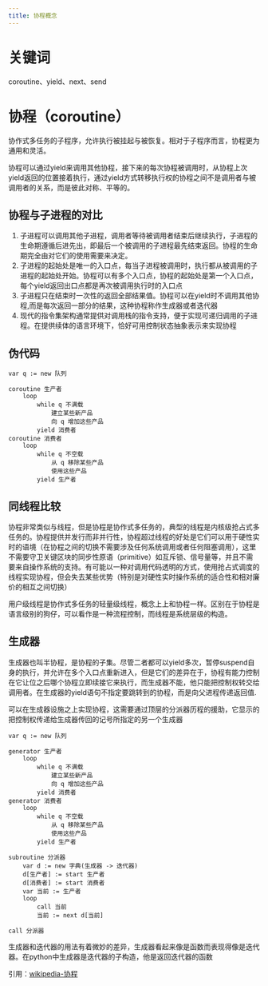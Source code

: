 ```yaml
---
title: 协程概念
---
```

# 关键词

coroutine、yield、next、send

# 协程（coroutine）

协作式多任务的子程序，允许执行被挂起与被恢复。相对于子程序而言，协程更为通用和灵活。

协程可以通过yield来调用其他协程，接下来的每次协程被调用时，从协程上次yield返回的位置接着执行，通过yield方式转移执行权的协程之间不是调用者与被调用者的关系，而是彼此对称、平等的。

## 协程与子进程的对比

1. 子进程可以调用其他子进程，调用者等待被调用者结束后继续执行，子进程的生命期遵循后进先出，即最后一个被调用的子进程最先结束返回。协程的生命期完全由对它们的使用需要来决定。
2. 子进程的起始处是唯一的入口点，每当子进程被调用时，执行都从被调用的子进程的起始处开始。协程可以有多个入口点，协程的起始处是第一个入口点，每个yield返回出口点都是再次被调用执行时的入口点
3. 子进程只在结束时一次性的返回全部结果值。协程可以在yield时不调用其他协程,而是每次返回一部分的结果，这种协程称作生成器或者迭代器
4. 现代的指令集架构通常提供对调用栈的指令支持，便于实现可递归调用的子进程。在提供续体的语言环境下，恰好可用控制状态抽象表示来实现协程

## 伪代码

```
var q := new 队列

coroutine 生产者
    loop
        while q 不满载
            建立某些新产品
            向 q 增加这些产品
        yield 消费者
coroutine 消费者
    loop
        while q 不空载
            从 q 移除某些产品
            使用这些产品
        yield 生产者
```

## 同线程比较

协程非常类似与线程，但是协程是协作式多任务的，典型的线程是内核级抢占式多任务的。协程提供并发行而非并行性，协程超过线程的好处是它们可以用于硬性实时的语境（在协程之间的切换不需要涉及任何系统调用或者任何阻塞调用），这里不需要守卫关键区块的同步性原语（primitive）如互斥锁、信号量等，并且不需要来自操作系统的支持。有可能以一种对调用代码透明的方式，使用抢占式调度的线程实现协程，但会失去某些优势（特别是对硬性实时操作系统的适合性和相对廉价的相互之间切换）

用户级线程是协作式多任务的轻量级线程，概念上上和协程一样。区别在于协程是语言级别的狗仔，可以看作是一种流程控制，而线程是系统层级的构造。

## 生成器

生成器也叫半协程，是协程的子集。尽管二者都可以yield多次，暂停suspend自身的执行，并允许在多个入口点重新进入，但是它们的差异在于，协程有能力控制在它让位之后哪个协程立即续接它来执行，而生成器不能，他只能把控制权转交给调用者。在生成器的yield语句不指定要跳转到的协程，而是向父进程传递返回值.

可以在生成器设施之上实现协程，这需要通过顶层的分派器历程的援助，它显示的把控制权传递给生成器传回的记号所指定的另一个生成器

```
var q := new 队列

generator 生产者
    loop
        while q 不满载
            建立某些新产品
            向 q 增加这些产品
        yield 消费者
generator 消费者
    loop
        while q 不空载
            从 q 移除某些产品
            使用这些产品
        yield 生产者

subroutine 分派器
    var d := new 字典(生成器 -> 迭代器)
    d[生产者] := start 生产者
    d[消费者] := start 消费者
    var 当前 := 生产者
    loop
        call 当前
        当前 := next d[当前]

call 分派器
```

生成器和迭代器的用法有着微妙的差异，生成器看起来像是函数而表现得像是迭代器。在python中生成器是迭代器的子构造，他是返回迭代器的函数

引用：[wikipedia-协程](https://zh.wikipedia.org/wiki/%E5%8D%8F%E7%A8%8B)
